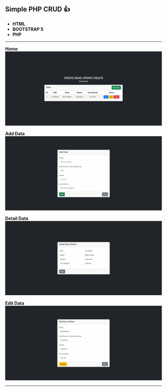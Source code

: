 Simple PHP CRUD 👍
---
* **HTML**
* **BOOTSTRAP 5**
* **PHP**
---
**Home**
![alt text](https://github.com/rezapahlevl/php-simple-crud/blob/main//images/Pic1.png?raw=true)

**Add Data**
![alt text](https://github.com/rezapahlevl/php-simple-crud/blob/main//images/PicAdd.png?raw=true)

**Detail Data**
![alt text](https://github.com/rezapahlevl/php-simple-crud/blob/main//images/PicView.png?raw=true)

**Edit Data**
![alt text](https://github.com/rezapahlevl/php-simple-crud/blob/main//images/PicEdit.png?raw=true)

---


